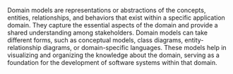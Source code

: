 Domain models are representations or abstractions of the concepts, entities, relationships, and behaviors that exist within a specific application domain. 
They capture the essential aspects of the domain and provide a shared understanding among stakeholders.
Domain models can take different forms, such as conceptual models, class diagrams, entity-relationship diagrams, or domain-specific languages.
These models help in visualizing and organizing the knowledge about the domain, serving as a foundation for the development of software systems within that domain.